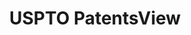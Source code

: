 ---
layout: default
bigquery: https://console.cloud.google.com/bigquery?p=patents-public-data&d=patentsview&page=dataset
citation: Attribution should be given to PatentsView for use, distribution, or derivative
  works.
code: https://github.com/CSSIP-AIR/PatentsView-Code-Snippets/
contributors: USPTO
cost: None
description: 'PatentsView includes US patent data including raw data (summaries, applications,
  pregrant applications), disambugations of inventors and assignees, and inventor
  gender estimates.  Also foreign priority data, # of figures and sheets, and government
  interest statements.'
documentation: https://patentsview.org/query/builder-faqs
last_edit: 04/05/2022, 23:43:44
location: https://patentsview.org/
maintained_by: USPTO
record_creation_timestamp: 12/2/2020 17:20:46
schema_fields:
- rawinventor_id
- county_fips
- country_transformed
- disamb_inventor_id_20170808
- length
- name_last
- applicant_type
- series_code
- latlong
- role
- f102_date
- ipc_class
- disamb_inventor_id_20200929
- disamb_inventor_id_20201229
- disamb_inventor_id_20171003
- sequence
- name_first
- country
- disamb_inventor_id_20181127
- dependent
- doc_type
- disamb_inventor_id_20200331
- abstract
- term_grant
- rule_47
- field_title
- disamb_assignee_id_20191231
- section
- withdrawn
- disamb_inventor_id_20191008
- level_three
- mainclass_id
- term_extension
- disamb_inventor_id_20190312
- number
- subsection_id
- lname
- designation
- num_claims
- subclass_id
- f371_date
- variety
- date
- text
- action_date
- male
- ipc_version_indicator
- attribution_status
- category
- kind
- disamb_assignee_id_20190312
- publication_number
- category_id
- _102_date
- filename
- disamb_inventor_id_20171226
- fname
- deceased
- group_id
- field_id
- organization_id
- disamb_inventor_id_20180528
- exemplary
- contract_award_number
- inventor_id
- disamb_inventor_id_20200630
- latin_name
- city
- location_id
- latitude
- classification_status
- num_sheets
- gi_statement
- _371_date
- subclass
- state_fips
- classification_level
- assignee_id
- disclaimer_date
- title
- disamb_inventor_id_20191231
- lawyer_id
- classification_value
- group
- disamb_assignee_id_20200929
- sector_title
- num_figures
- id
- organization
- subgroup
- lapse_of_patent
- disamb_assignee_id_20191008
- name
- disamb_assignee_id_20200331
- relkind
- reldocno
- state
- patent_id
- male_flag
- rel_id
- term_disclaimer
- type
- section_id
- main_group
- disamb_inventor_id_20170307
- classification_data_source
- num
- doctype
- disamb_assignee_id_20190820
- level_one
- citation_id
- disamb_assignee_id_20200630
- level_two
- application_id
- symbol_position
- county
- uuid
- rawlocation_id
- subgroup_id
- rawassignee_id
- longitude
- status
- subcategory_id
- disamb_inventor_id_20190820
- disamb_assignee_id_20181127
shortname: patentsview
tags:
- disambiguation
- United States
- gender
terms_of_use: Creative Commons Attribution 4.0 International License.
timeframe: 1963-1999
title: USPTO PatentsView
uuid: cf1780b1-e265-4e49-8d1d-83b9cfe0fd9a
---